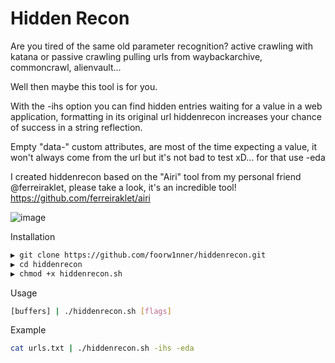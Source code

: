 # Hidden Recon

Are you tired of the same old parameter recognition? active crawling with katana or passive crawling pulling urls from waybackarchive, commoncrawl, alienvault...

Well then maybe this tool is for you.

With the -ihs option you can find hidden entries waiting for a value in a web application, formatting in its original url hiddenrecon increases your chance of success in a string reflection.

Empty "data-" custom attributes, are most of the time expecting a value, it won't always come from the url but it's not bad to test xD... for that use -eda

I created hiddenrecon based on the "Airi" tool from my personal friend @ferreiraklet, please take a look, it's an incredible tool! https://github.com/ferreiraklet/airi

![image](https://github.com/user-attachments/assets/43171c11-1244-49e5-9736-950dc905bc0e)



Installation
```bash
▶ git clone https://github.com/foorw1nner/hiddenrecon.git
▶ cd hiddenrecon
▶ chmod +x hiddenrecon.sh
```

Usage
```bash
[buffers] | ./hiddenrecon.sh [flags]
```

Example
```bash
cat urls.txt | ./hiddenrecon.sh -ihs -eda
```



